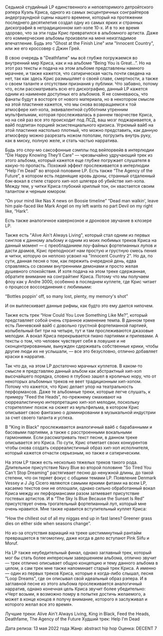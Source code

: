 Седьмой студийный LP единственного и неповторимого детройтского рэпера Куэль Криса, одного из самых эксцентричных сонграйтеров андерграундной сцены нашего времени, который на протяжении последнего десятилетия создал одну из самых ярких и странных дискографий в нетрадиционном хип-хопе 10-х. И в то же время здорово, что за эти годы Крис превратился в альбомного артиста. Даже его коммерческие альбомы произвели на меня неизгладимое впечатление. Будь это "Ghost at the Finish Line" или "Innocent Country", или же его кроссовер с Джин Грей.

В свою очередь в "Deathfame" мы всё глубже погружаемся во внутренний мир Криса, как и на альбоме “Being You is Great…”. Но на этот раз тексты и подача на этом альбоме представлены намного мрачнее, и также кажется, что сатирическая часть почти сведена на нет, так как здесь Крис размышляет о своей славе, смертности, а также о своем таланте и отсутствии признания у публики. Что забавно, потому что, если рассматривать всю его дискографию, данный LP кажется одним из наименее доступных его альбомов. Я не сомневаюсь, что фанаты будут в восторге от нового материала, но в некотором смысле на этой пластинке кажется, что мы снова возвращаемся к той атмосфере хип-хопа, эквивалентной субботним утренним мультфильмам, которая прослеживалась в раннем творчестве Криса, но на сей раз все это происходит под ЛСД, ваш мозг поджаривается, а вайб подпитан порцией экзистенциального кризиса. Угрюмый вайб на этой пластинке настолько плотный, что можно представить, как данную атмосферу можно разрезать ножом пополам, погрузить внутрь руку, как в миску, полную желе, и стать частью нарратива.

Будь это слоу-мо саксофонные сэмплы под вейпорвейв в интерлюдии "Die Happy Knowing They’ll Care" — чрезвычайно удручающий трек из этого альбома, который кажется еще глубже погружает слушателя в какую-то пропасть. Похожий эффект прослеживается в интерлюдии "Help I'm Dead" во второй половине LP. Есть также “The Agency of the Future”, в котором есть леденящие кровь дроны, странный отдаленный бэк-вокал в стиле старого хип-хоп шлягера об убийстве хип-хопа. Между тем, у читки Криса глубокий хриплый тон, он хвастается своим талантом и черным юмором:

“On your mind like Nas X news on Boosie timeline”
“Dead man walkin', leave him pale-faced like Mark Angel on my left wants no part
Devil on my right like, “Hark”.

Есть также аналогичное кавернозное и дроновое звучание в клозере LP.

Также есть "Alive Ain't Always Living", который стал одним из первых синглов к данному альбому и одним из моих любимых треков Криса на данный момент — с преобладанием лоу-файных фортепианных лупов и дасти драмов, Крис преподносит нам простую и грустную смесь пения и читки, которую он неплохо усвоил на "Innocent Country 2". Но да, по сути, данная песня о том, как пережить очередной день, едва справляясь со своими внутренними демонами и просто желая душевного спокойствия. И хотя подача на этом треке сдержанная, обратите внимание на сонграйтинг Криса. Потому что мы получаем флоу как у Andre 3000, особенно в последнем куплете, где Крис читает о процессе воссоединения с любимыми:

“Bottles poppin' off, so many lost, plenty, my memory's shot”

И он выплескивает данные рифмы, как будто это ему дается нипочем.

Также есть трек “How Could You Love Something Like Me?”, который представляет собой очень странное изменение темпа. В данном треке есть Линчевский вайб с довольно грустной фортепианной партией, колыбельный бит три на четыре, тут и там прослеживаются джазовые мелодии. А вокал Криса перекрывается пиано партиями и припевами. А тексты о том, что человек чувствует себя в ловушке и не сконцентрированным, вынужден сдерживать собственные крики, чтобы другие люди их не услышали, — все это безусловно, отлично добавляет краски в нарратив.

Так что да, на этом LP достаточно мрачных куплетов. В каком-то смысле я представляю данный альбом как абстрактный хип-хоп высочайшего порядка, словно я глубоко зашел в кроличью нору, что от некоторых альбомных треков не веет традиционным хип-хопом. Потому что кажется, что Крис делает упор на театральность перформансов. Даже те альбомные треки, которые легче слушать, к примеру "Feed the Heads", по-прежнему смахивают на сюрреалистичную интерпретацию хип-хоп мелодии, поскольку сторителлинг похож на сюжет из мультфильма, в котором Крис описывает свою фантазию о доминировании в музыкальной индустрии за счет своего таланта и успеха.

В "King in Black" прослеживается аналогичный вайб с барабанными и басовыми партиями, а также с расстроенными вокальными гармониями. Если рассматривать текст песни, в данном треке описывается эго Криса. По сути, Крис отметает своих конкурентов чтобы снова создать сюрреалистичный образ хип-хоп исполнителя, который кажется отчасти серьезным, но также и сатирическим.

На этом LP также есть несколько тяжелых треков такого рода. Длительное присутствие Navy Blue во второй половине "So Tired You Can't Stop Dreaming" растягивает песню до ненужной длины, до такой степени, что он теряет фокус с общими темами LP. Появление Denmark Vessey и J Jig Cicero являются самыми яркими фитами на всем LP, касаемо текстов они не оплошали, однако сильно обработанный вокал Криса между их перформансами разом затмевает присутствие гостевых артистов. И в “The Sky Is Blue Because the Sunset Is Red” присутствует очень трогательный фортепианный луп, который мне очень нравится. Мне также нравится вступительный куплет Криса:

“How the chillest out of all my niggas end up in fast lanes?
Greener grass dies on either side when seasons change”.

Но из-за отсутствия вариаций на треке шестиминутный рантайм превращается в тягомотину, даже когда в дело вступают Pink Siifu и Moruf.

На LP также неубедительный финал, однако заглавный трек, который мог бы стать более интересным завершением альбома, отлично звучит — трек отлично описывает общую концепцию и тему данного альбома в целом, а сам трек мне также напоминает старый трек Криса. А именно — один из первых треков Криса, которые я когда-либо слышал, песня "Loop Dreams", где он описывал свой идеальный образ рэпера. И в заглавной песне из этого альбома прослеживается аналогичный нарратив, однако конечная цель Криса звучит более убедительно: «Черт возьми, я возможно помру в попытке достичь желаемого, а может в конце концов я получу внимание, которого я заслуживал и которого желал все это время».

Лучшие треки: Alive Ain't Always Living, King in Black, Feed the Heads, Deathfame, The Agency of the Future
Худший трек: Help I'm Dead

Дата релиза: 13 мая 2022 года
Жанр: abstract hip hop
Оценка: DECENT 7
